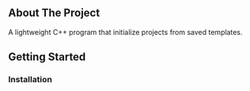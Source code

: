 ## About The Project
A lightweight C++ program that initialize projects from saved templates.

## Getting Started
### Installation
